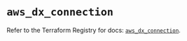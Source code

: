 # `aws_dx_connection`

Refer to the Terraform Registry for docs: [`aws_dx_connection`](https://registry.terraform.io/providers/hashicorp/aws/6.0.0/docs/resources/dx_connection).
